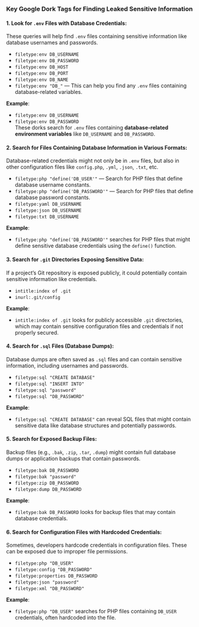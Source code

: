 

### Key Google Dork Tags for Finding Leaked Sensitive Information

#### 1. **Look for `.env` Files with Database Credentials**:
   These queries will help find `.env` files containing sensitive information like database usernames and passwords.

   - `filetype:env DB_USERNAME`
   - `filetype:env DB_PASSWORD`
   - `filetype:env DB_HOST`
   - `filetype:env DB_PORT`
   - `filetype:env DB_NAME`
   - `filetype:env "DB_"` — This can help you find any `.env` files containing database-related variables.
   
   **Example**:  
   - `filetype:env DB_USERNAME`  
   - `filetype:env DB_PASSWORD`  
   These dorks search for `.env` files containing **database-related environment variables** like `DB_USERNAME` and `DB_PASSWORD`.

#### 2. **Search for Files Containing Database Information in Various Formats**:
   Database-related credentials might not only be in `.env` files, but also in other configuration files like `config.php`, `.yml`, `.json`, `.txt`, etc.

   - `filetype:php "define('DB_USER'"` — Search for PHP files that define database username constants.
   - `filetype:php "define('DB_PASSWORD'"` — Search for PHP files that define database password constants.
   - `filetype:yaml DB_USERNAME`
   - `filetype:json DB_USERNAME`
   - `filetype:txt DB_USERNAME`

   **Example**:
   - `filetype:php "define('DB_PASSWORD'"` searches for PHP files that might define sensitive database credentials using the `define()` function.

#### 3. **Search for `.git` Directories Exposing Sensitive Data**:
   If a project’s Git repository is exposed publicly, it could potentially contain sensitive information like credentials.

   - `intitle:index of .git`
   - `inurl:.git/config`

   **Example**:  
   - `intitle:index of .git` looks for publicly accessible `.git` directories, which may contain sensitive configuration files and credentials if not properly secured.

#### 4. **Search for `.sql` Files (Database Dumps)**:
   Database dumps are often saved as `.sql` files and can contain sensitive information, including usernames and passwords.

   - `filetype:sql "CREATE DATABASE"`
   - `filetype:sql "INSERT INTO"`
   - `filetype:sql "password"`
   - `filetype:sql "DB_PASSWORD"`

   **Example**:  
   - `filetype:sql "CREATE DATABASE"` can reveal SQL files that might contain sensitive data like database structures and potentially passwords.

#### 5. **Search for Exposed Backup Files**:
   Backup files (e.g., `.bak`, `.zip`, `.tar`, `.dump`) might contain full database dumps or application backups that contain passwords.

   - `filetype:bak DB_PASSWORD`
   - `filetype:bak "password"`
   - `filetype:zip DB_PASSWORD`
   - `filetype:dump DB_PASSWORD`

   **Example**:  
   - `filetype:bak DB_PASSWORD` looks for backup files that may contain database credentials.

#### 6. **Search for Configuration Files with Hardcoded Credentials**:
   Sometimes, developers hardcode credentials in configuration files. These can be exposed due to improper file permissions.

   - `filetype:php "DB_USER"`
   - `filetype:config "DB_PASSWORD"`
   - `filetype:properties DB_PASSWORD`
   - `filetype:json "password"`
   - `filetype:xml "DB_PASSWORD"`

   **Example**:  
   - `filetype:php "DB_USER"` searches for PHP files containing `DB_USER` credentials, often hardcoded into the file.

